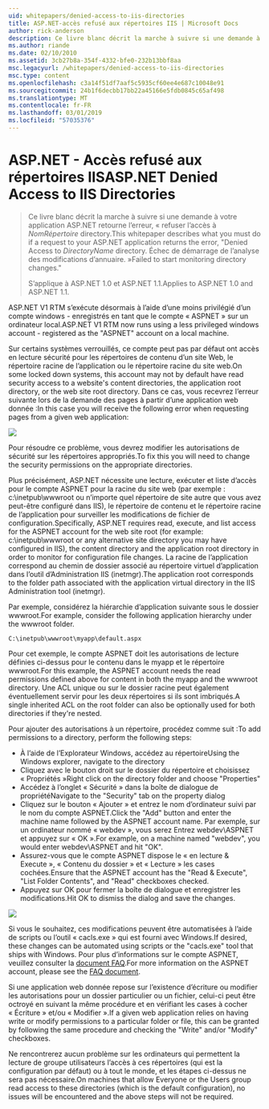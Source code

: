 ```yaml
---
uid: whitepapers/denied-access-to-iis-directories
title: ASP.NET-accès refusé aux répertoires IIS | Microsoft Docs
author: rick-anderson
description: Ce livre blanc décrit la marche à suivre si une demande à votre application ASP.NET renvoie l’erreur « accès refusé au répertoire DirectoryName. Échec de s...
ms.author: riande
ms.date: 02/10/2010
ms.assetid: 3cb27b8a-354f-4332-bfe0-232b13bbf8aa
msc.legacyurl: /whitepapers/denied-access-to-iis-directories
msc.type: content
ms.openlocfilehash: c3a14f51df7aaf5c5935cf60ee4e687c10048e91
ms.sourcegitcommit: 24b1f6decbb17bb22a45166e5fdb0845c65af498
ms.translationtype: MT
ms.contentlocale: fr-FR
ms.lasthandoff: 03/01/2019
ms.locfileid: "57035376"
---
```

<a name="aspnet-denied-access-to-iis-directories"></a><span data-ttu-id="c0084-104">ASP.NET - Accès refusé aux répertoires IIS</span><span class="sxs-lookup"><span data-stu-id="c0084-104">ASP.NET Denied Access to IIS Directories</span></span>
====================
> <span data-ttu-id="c0084-105">Ce livre blanc décrit la marche à suivre si une demande à votre application ASP.NET retourne l’erreur, « refuser l’accès à *NomRépertoire* directory.</span><span class="sxs-lookup"><span data-stu-id="c0084-105">This whitepaper describes what you must do if a request to your ASP.NET application returns the error, "Denied Access to *DirectoryName* directory.</span></span> <span data-ttu-id="c0084-106">Échec de démarrage de l’analyse des modifications d’annuaire. »</span><span class="sxs-lookup"><span data-stu-id="c0084-106">Failed to start monitoring directory changes."</span></span>
> 
> <span data-ttu-id="c0084-107">S’applique à ASP.NET 1.0 et ASP.NET 1.1.</span><span class="sxs-lookup"><span data-stu-id="c0084-107">Applies to ASP.NET 1.0 and ASP.NET 1.1.</span></span>


<span data-ttu-id="c0084-108">ASP.NET V1 RTM s’exécute désormais à l’aide d’une moins privilégié d’un compte windows - enregistrés en tant que le compte « ASPNET » sur un ordinateur local.</span><span class="sxs-lookup"><span data-stu-id="c0084-108">ASP.NET V1 RTM now runs using a less privileged windows account - registered as the "ASPNET" account on a local machine.</span></span>

<span data-ttu-id="c0084-109">Sur certains systèmes verrouillés, ce compte peut pas par défaut ont accès en lecture sécurité pour les répertoires de contenu d’un site Web, le répertoire racine de l’application ou le répertoire racine du site web.</span><span class="sxs-lookup"><span data-stu-id="c0084-109">On some locked down systems, this account may not by default have read security access to a website's content directories, the application root directory, or the web site root directory.</span></span> <span data-ttu-id="c0084-110">Dans ce cas, vous recevrez l’erreur suivante lors de la demande des pages à partir d’une application web donnée :</span><span class="sxs-lookup"><span data-stu-id="c0084-110">In this case you will receive the following error when requesting pages from a given web application:</span></span>

![](denied-access-to-iis-directories/_static/image1.jpg)

<span data-ttu-id="c0084-111">Pour résoudre ce problème, vous devrez modifier les autorisations de sécurité sur les répertoires appropriés.</span><span class="sxs-lookup"><span data-stu-id="c0084-111">To fix this you will need to change the security permissions on the appropriate directories.</span></span>

<span data-ttu-id="c0084-112">Plus précisément, ASP.NET nécessite une lecture, exécuter et liste d’accès pour le compte ASPNET pour la racine du site web (par exemple : c:\inetpub\wwwroot ou n’importe quel répertoire de site autre que vous avez peut-être configuré dans IIS), le répertoire de contenu et le répertoire racine de l’application pour surveiller les modifications de fichier de configuration.</span><span class="sxs-lookup"><span data-stu-id="c0084-112">Specifically, ASP.NET requires read, execute, and list access for the ASPNET account for the web site root (for example: c:\inetpub\wwwroot or any alternative site directory you may have configured in IIS), the content directory and the application root directory in order to monitor for configuration file changes.</span></span> <span data-ttu-id="c0084-113">La racine de l’application correspond au chemin de dossier associé au répertoire virtuel d’application dans l’outil d’Administration IIS (inetmgr).</span><span class="sxs-lookup"><span data-stu-id="c0084-113">The application root corresponds to the folder path associated with the application virtual directory in the IIS Administration tool (inetmgr).</span></span>

<span data-ttu-id="c0084-114">Par exemple, considérez la hiérarchie d’application suivante sous le dossier wwwroot.</span><span class="sxs-lookup"><span data-stu-id="c0084-114">For example, consider the following application hierarchy under the wwwroot folder.</span></span>

`C:\inetpub\wwwroot\myapp\default.aspx`

<span data-ttu-id="c0084-115">Pour cet exemple, le compte ASPNET doit les autorisations de lecture définies ci-dessus pour le contenu dans le myapp et le répertoire wwwroot.</span><span class="sxs-lookup"><span data-stu-id="c0084-115">For this example, the ASPNET account needs the read permissions defined above for content in both the myapp and the wwwroot directory.</span></span> <span data-ttu-id="c0084-116">Une ACL unique ou sur le dossier racine peut également éventuellement servir pour les deux répertoires si ils sont imbriqués.</span><span class="sxs-lookup"><span data-stu-id="c0084-116">A single inherited ACL on the root folder can also be optionally used for both directories if they're nested.</span></span>

<span data-ttu-id="c0084-117">Pour ajouter des autorisations à un répertoire, procédez comme suit :</span><span class="sxs-lookup"><span data-stu-id="c0084-117">To add permissions to a directory, perform the following steps:</span></span>

- <span data-ttu-id="c0084-118">À l’aide de l’Explorateur Windows, accédez au répertoire</span><span class="sxs-lookup"><span data-stu-id="c0084-118">Using the Windows explorer, navigate to the directory</span></span>
- <span data-ttu-id="c0084-119">Cliquez avec le bouton droit sur le dossier du répertoire et choisissez « Propriétés »</span><span class="sxs-lookup"><span data-stu-id="c0084-119">Right click on the directory folder and choose "Properties"</span></span>
- <span data-ttu-id="c0084-120">Accédez à l’onglet « Sécurité » dans la boîte de dialogue de propriété</span><span class="sxs-lookup"><span data-stu-id="c0084-120">Navigate to the "Security" tab on the property dialog</span></span>
- <span data-ttu-id="c0084-121">Cliquez sur le bouton « Ajouter » et entrez le nom d’ordinateur suivi par le nom du compte ASPNET.</span><span class="sxs-lookup"><span data-stu-id="c0084-121">Click the "Add" button and enter the machine name followed by the ASPNET account name.</span></span> <span data-ttu-id="c0084-122">Par exemple, sur un ordinateur nommé « webdev », vous serez Entrez webdev\ASPNET et appuyez sur « OK ».</span><span class="sxs-lookup"><span data-stu-id="c0084-122">For example, on a machine named "webdev", you would enter webdev\ASPNET and hit "OK".</span></span>
- <span data-ttu-id="c0084-123">Assurez-vous que le compte ASPNET dispose le « en lecture &amp; Execute », « Contenu du dossier » et « Lecture » les cases cochées.</span><span class="sxs-lookup"><span data-stu-id="c0084-123">Ensure that the ASPNET account has the "Read &amp; Execute", "List Folder Contents", and "Read" checkboxes checked.</span></span>
- <span data-ttu-id="c0084-124">Appuyez sur OK pour fermer la boîte de dialogue et enregistrer les modifications.</span><span class="sxs-lookup"><span data-stu-id="c0084-124">Hit OK to dismiss the dialog and save the changes.</span></span>

![](denied-access-to-iis-directories/_static/image2.jpg)

<span data-ttu-id="c0084-125">Si vous le souhaitez, ces modifications peuvent être automatisées à l’aide de scripts ou l’outil « cacls.exe » qui est fourni avec Windows.</span><span class="sxs-lookup"><span data-stu-id="c0084-125">If desired, these changes can be automated using scripts or the "cacls.exe" tool that ships with Windows.</span></span> <span data-ttu-id="c0084-126">Pour plus d’informations sur le compte ASPNET, veuillez consulter la [document FAQ](https://go.microsoft.com/fwlink/?LinkId=5828).</span><span class="sxs-lookup"><span data-stu-id="c0084-126">For more information on the ASPNET account, please see the [FAQ document](https://go.microsoft.com/fwlink/?LinkId=5828).</span></span>

<span data-ttu-id="c0084-127">Si une application web donnée repose sur l’existence d’écriture ou modifier les autorisations pour un dossier particulier ou un fichier, celui-ci peut être octroyé en suivant la même procédure et en vérifiant les cases à cocher « Écriture » et/ou « Modifier ».</span><span class="sxs-lookup"><span data-stu-id="c0084-127">If a given web application relies on having write or modify permissions to a particular folder or file, this can be granted by following the same procedure and checking the "Write" and/or "Modify" checkboxes.</span></span>

<span data-ttu-id="c0084-128">Ne rencontrerez aucun problème sur les ordinateurs qui permettent la lecture de groupe utilisateurs l’accès à ces répertoires (qui est la configuration par défaut) ou à tout le monde, et les étapes ci-dessus ne sera pas nécessaire.</span><span class="sxs-lookup"><span data-stu-id="c0084-128">On machines that allow Everyone or the Users group read access to these directories (which is the default configuration), no issues will be encountered and the above steps will not be required.</span></span>
